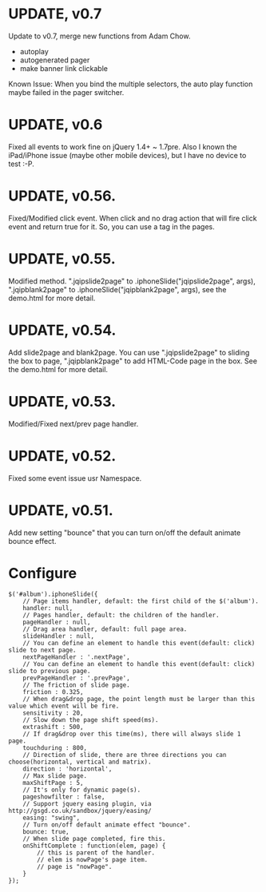 # UPDATE, v0.7 #

Update to v0.7, merge new functions from Adam Chow.
*   autoplay
*   autogenerated pager
*   make banner link clickable

Known Issue:
When you bind the multiple selectors, the auto play function maybe failed in the pager switcher.

# UPDATE, v0.6 #

Fixed all events to work fine on jQuery 1.4+ ~ 1.7pre. Also I known the iPad/iPhone issue (maybe other mobile devices), but I have no device to test :-P.

# UPDATE, v0.56. #

Fixed/Modified click event. When click and no drag action that will fire click event and return true for it. So, you can use a tag in the pages.

# UPDATE, v0.55. #

Modified method. ".jqipslide2page" to .iphoneSlide("jqipslide2page", args), ".jqipblank2page" to .iphoneSlide("jqipblank2page", args), see the demo.html for more detail.

# UPDATE, v0.54. #

Add slide2page and blank2page. You can use ".jqipslide2page" to sliding the box to page, ".jqipblank2page" to add HTML-Code page in the box. See the demo.html for more detail.

# UPDATE, v0.53. #

Modified/Fixed next/prev page handler.

# UPDATE, v0.52. #

Fixed some event issue usr Namespace.

# UPDATE, v0.51. #

Add new setting "bounce" that you can turn on/off the default animate bounce effect.

# Configure #

    $('#album').iphoneSlide({
        // Page items handler, default: the first child of the $('album').
        handler: null,
        // Pages handler, default: the children of the handler.
        pageHandler : null,
        // Drag area handler, default: full page area.
        slideHandler : null,
        // You can define an element to handle this event(default: click) slide to next page.
        nextPageHandler : '.nextPage',
        // You can define an element to handle this event(default: click) slide to previous page.
        prevPageHandler : '.prevPage',
        // The friction of slide page.
        friction : 0.325,
        // When drag&drop page, the point length must be larger than this value which event will be fire.
        sensitivity : 20,
        // Slow down the page shift speed(ms).
        extrashift : 500,
        // If drag&drop over this time(ms), there will always slide 1 page.
        touchduring : 800,
        // Direction of slide, there are three directions you can choose(horizontal, vertical and matrix).
        direction : 'horizontal',
        // Max slide page.
        maxShiftPage : 5,
        // It's only for dynamic page(s).
        pageshowfilter : false,
        // Support jquery easing plugin, via http://gsgd.co.uk/sandbox/jquery/easing/
        easing: "swing",
        // Turn on/off default animate effect "bounce".
        bounce: true,
        // When slide page completed, fire this.
        onShiftComplete : function(elem, page) {
            // this is parent of the handler.
            // elem is nowPage's page item.
            // page is "nowPage".
        }
    });
